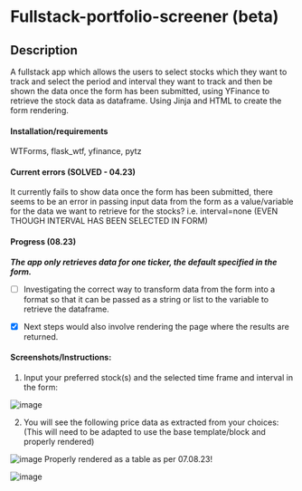 # Fullstack-portfolio-screener (beta)

## Description 

A fullstack app which allows the users to select stocks which they want to track and select the period and interval they want to track and then be
shown the data once the form has been submitted, using YFinance to retrieve the stock data as dataframe.
Using Jinja and HTML to create the form rendering.



#### Installation/requirements

WTForms, flask_wtf, yfinance, pytz



#### Current errors (SOLVED - 04.23)

It currently fails to show data once the form has been submitted, there seems to be an error in passing input data from the form as a value/variable for
the data we want to retrieve for the stocks?
i.e. interval=none (EVEN THOUGH INTERVAL HAS BEEN SELECTED IN FORM)



#### Progress (08.23)

***The app only retrieves data for one ticker, the default specified in the form.*** 

- [ ] Investigating the correct way to transform data from the form into a format so that it can be passed as a string or list to the variable to retrieve the dataframe.
- [x] Next steps would also involve rendering the page where the results are returned.



#### Screenshots/Instructions:

1) Input your preferred stock(s) and the selected time frame and interval in the form:

![image](https://github.com/AEchRod/Fullstack-portfolio-screener-beta-/assets/85241651/33c58584-52b2-4f66-a6df-4b404226d8cd)

2) You will see the following price data as extracted from your choices:
  (This will need to be adapted to use the base template/block and properly rendered)

![image](https://github.com/AEchRod/Fullstack-portfolio-screener-beta-/assets/85241651/18a0834a-8913-4e84-8088-9bbb77890acc)
Properly rendered as a table as per 07.08.23!

![image](https://github.com/AEchRod/Fullstack-portfolio-screener-beta-/assets/85241651/e99282f7-17ab-4f1f-98ee-ff263679e2ea)


